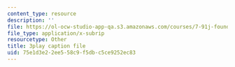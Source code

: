 ```yaml
---
content_type: resource
description: ''
file: https://ol-ocw-studio-app-qa.s3.amazonaws.com/courses/7-91j-foundations-of-computational-and-systems-biology-spring-2014/75e1d3e22ee558c9f5dbc5ce9252ec83_kKyrR0cFrEg.srt
file_type: application/x-subrip
resourcetype: Other
title: 3play caption file
uid: 75e1d3e2-2ee5-58c9-f5db-c5ce9252ec83
---
```

